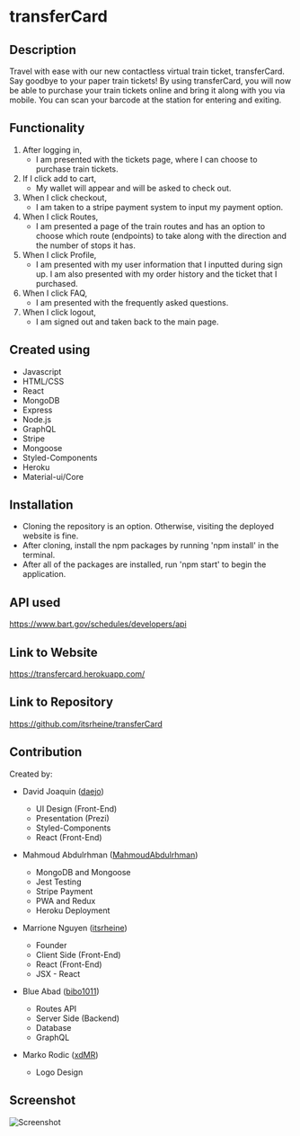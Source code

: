 # transferCard

## Description

Travel with ease with our new contactless virtual train ticket, transferCard.  Say goodbye to your paper train tickets! By using transferCard, you will now be able to purchase your train tickets online and bring it along with you via mobile. You can scan your barcode at the station for entering and exiting.

## Functionality 

1. After logging in,
    * I am presented with the tickets page, where I can choose to purchase train tickets.
2. If I click add to cart,
    * My wallet will appear and will be asked to check out.
3. When I click checkout,
    * I am taken to a stripe payment system to input my payment option.
4. When I click Routes,
    * I am presented a page of the train routes and has an option to choose which route (endpoints) to take along with the direction and the number of stops it has.
5. When I click Profile,
    * I am presented with my user information that I inputted during sign up.  I am also presented with my order history and the ticket that I purchased.
6. When I click FAQ,
    * I am presented with the frequently asked questions.
7. When I click logout,
    * I am signed out and taken back to the main page.

## Created using

- Javascript
- HTML/CSS
- React
- MongoDB
- Express
- Node.js
- GraphQL
- Stripe
- Mongoose
- Styled-Components
- Heroku
- Material-ui/Core

## Installation

- Cloning the repository is an option. Otherwise, visiting the deployed website is fine.
- After cloning, install the npm packages by running 'npm install' in the terminal. 
- After all of the packages are installed, run 'npm start' to begin the application.

## API used

<https://www.bart.gov/schedules/developers/api>

## Link to Website

<https://transfercard.herokuapp.com/>

## Link to Repository

<https://github.com/itsrheine/transferCard>

## Contribution

Created by: 
- David Joaquin ([daejo](https://github.com/daejo)) 
    * UI Design (Front-End)
    * Presentation (Prezi)
    * Styled-Components 
    * React (Front-End)

- Mahmoud Abdulrhman ([MahmoudAbdulrhman](https://github.com/MahmoudAbdulrhman)) 
    * MongoDB and Mongoose
    * Jest Testing
    * Stripe Payment
    * PWA and Redux
    * Heroku Deployment

- Marrione Nguyen ([itsrheine](https://github.com/itsrheine)) 
    * Founder
    * Client Side (Front-End)
    * React (Front-End)
    * JSX - React

- Blue Abad ([bibo1011](https://github.com/bibo1011)) 
    * Routes API
    * Server Side (Backend)
    * Database
    * GraphQL

- Marko Rodic ([xdMR](https://github.com/xdMR)) 
    * Logo Design

## Screenshot
![Screenshot](client/src/assets/screenshot.PNG)

